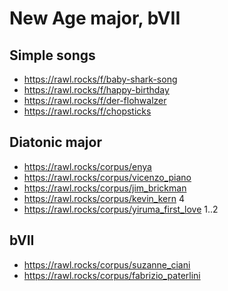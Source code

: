 # New Age major, bVII

## Simple songs

- https://rawl.rocks/f/baby-shark-song
- https://rawl.rocks/f/happy-birthday
- https://rawl.rocks/f/der-flohwalzer
- https://rawl.rocks/f/chopsticks

## Diatonic major


- https://rawl.rocks/corpus/enya
- https://rawl.rocks/corpus/vicenzo_piano
- https://rawl.rocks/corpus/jim_brickman
- https://rawl.rocks/corpus/kevin_kern 4
- https://rawl.rocks/corpus/yiruma_first_love 1..2


## bVII

- https://rawl.rocks/corpus/suzanne_ciani
- https://rawl.rocks/corpus/fabrizio_paterlini
